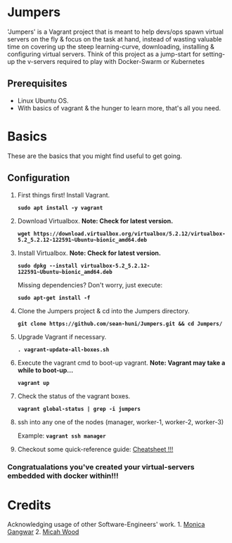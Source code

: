 # Jumpers
'Jumpers' is a Vagrant project that is meant to help devs/ops spawn virtual servers on the fly & focus on the task at hand, instead of wasting valuable time on covering up the steep learning-curve, downloading, installing & configuring virtual servers. Think of this project as a jump-start for setting-up the v-servers required to play with Docker-Swarm or Kubernetes

## Prerequisites
- Linux Ubuntu OS.
- With basics of vagrant & the hunger to learn more, that's all you need.

# Basics
These are the basics that you might find useful to get going.

## Configuration
1. First things first! Install Vagrant.
  
      **`sudo apt install -y vagrant`**

2. Download Virtualbox. **Note: Check for latest version.**

    **`wget https://download.virtualbox.org/virtualbox/5.2.12/virtualbox-5.2_5.2.12-122591~Ubuntu~bionic_amd64.deb`**
 
3. Install Virtualbox. **Note: Check for latest version.**

    **`sudo dpkg --install virtualbox-5.2_5.2.12-122591~Ubuntu~bionic_amd64.deb`**
    
    Missing dependencies? Don't worry, just execute:
    
    **`sudo apt-get install -f`**
 
4. Clone the Jumpers project & cd into the Jumpers directory.

    **`git clone https://github.com/sean-huni/Jumpers.git && cd Jumpers/`**

5. Upgrade Vagrant if necessary.

    **`. vagrant-update-all-boxes.sh`**

6. Execute the vagrant cmd to boot-up vagrant. **Note: Vagrant may take a while to boot-up...**

    **`vagrant up`**

7. Check the status of the vagrant boxes.

    **`vagrant global-status | grep -i jumpers`** 
    
8. ssh into any one of the nodes (manager, worker-1, worker-2, worker-3)

    Example: **`vagrant ssh manager`**

9. Checkout some quick-reference guide: [Cheatsheet !!!](https://gist.github.com/wpscholar/a49594e2e2b918f4d0c4)
    
### Congratualations you've created your virtual-servers embedded with docker within!!!

# Credits
   Acknowledging usage of other Software-Engineers' work.
	1. [Monica Gangwar](https://github.com/monicagangwar/docker-swarm-vagrant)
	2. [Micah Wood](https://gist.github.com/wpscholar/a49594e2e2b918f4d0c4)

